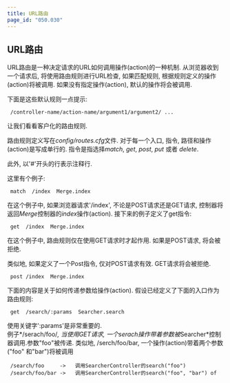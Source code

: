 ```yaml
---
title: URL路由
page_id: "050.030"
---
```


## URL路由

URL路由是一种决定请求的URL如何调用操作(action)的一种机制. 从浏览器收到一个请求后, 将使用路由规则进行URL检查, 如果匹配规则, 根据规则定义的操作(action)将被调用. 如果没有指定操作(action), 默认的操作将会被调用.

下面是这些默认规则一点提示:

```
 /controller-name/action-name/argument1/argument2/ ...
```

让我们看看客户化的路由规则.<br>

路由规则定义写在*config/routes.cfg*文件. 对于每一个入口, 指令, 路径和操作(action)是写成单行的. 指令是指选择*match*, *get*, *post*, *put* 或者 *delete*.

此外, 以'#'开头的行表示注释行.

这里有个例子:

```
 match  /index  Merge.index
```

在这个例子中, 如果浏览器请求'/index', 不论是POST请求还是GET请求, 控制器将返回*Merge*控制器的*index*操作(action). 
接下来的例子定义了get指令:

```
 get  /index  Merge.index
```

在这个例子中, 路由规则仅在使用GET请求时才起作用. 如果是POST请求, 将会被拒绝.

类似地, 如果定义了一个Post指令, 仅对POST请求有效. GET请求将会被拒绝.

```
 post /index  Merge.index
```

下面的内容是关于如何传递参数给操作(action). 假设已经定义了下面的入口作为路由规则:

```
 get  /search/:params  Searcher.search
```

使用关键字':params'是非常重要的.<br>
例子*/serach/foo/*, 当使用GET请求, 一个serach操作带着参数被*Searcher*控制器调用.参数"foo"被传递.
类似地, /serch/foo/bar, 一个操作(action)带着两个参数("foo" 和"bar")将被调用

```
 /search/foo     ->   调用SearcherController的search("foo")
 /search/foo/bar ->   调用SearcherController的search("foo", "bar") of 
```

